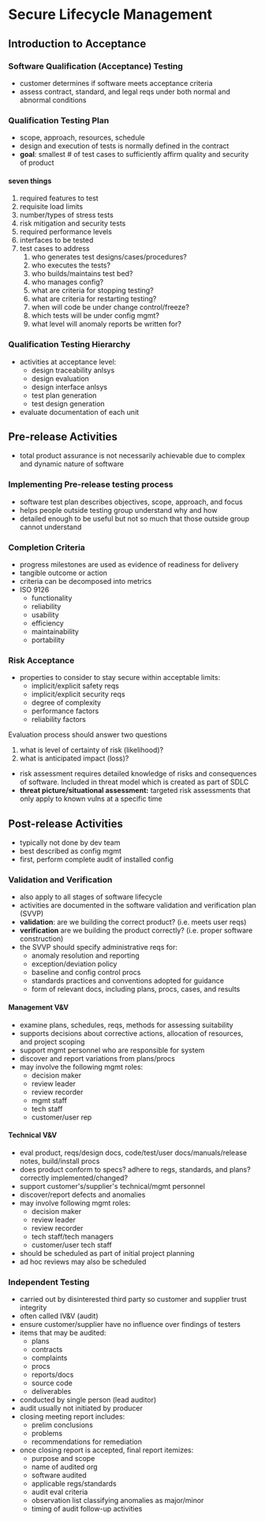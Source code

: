 # Secure Lifecycle Management

## Introduction to Acceptance

### Software Qualification (Acceptance) Testing

- customer determines if software meets acceptance criteria
- assess contract, standard, and legal reqs under both normal and abnormal conditions

### Qualification Testing Plan

- scope, approach, resources, schedule
- design and execution of tests is normally defined in the contract
- **goal**: smallest # of test cases to sufficiently affirm quality and security of product

#### seven things

1. required features to test
2. requisite load limits
3. number/types of stress tests
4. risk mitigation and security tests
5. required performance levels
6. interfaces to be tested
7. test cases to address
   1. who generates test designs/cases/procedures?
   2. who executes the tests?
   3. who builds/maintains test bed?
   4. who manages config?
   5. what are criteria for stopping testing?
   6. what are criteria for restarting testing?
   7. when will code be under change control/freeze?
   8. which tests will be under config mgmt?
   9. what level will anomaly reports be written for?

### Qualification Testing Hierarchy

- activities at acceptance level:
  - design traceability anlsys
  - design evaluation
  - design interface anlsys
  - test plan generation
  - test design generation
- evaluate documentation of each unit

## Pre-release Activities

- total product assurance is not necessarily achievable due to complex and dynamic nature of software

### Implementing Pre-release testing process

- software test plan describes objectives, scope, approach, and focus
- helps people outside testing group understand why and how
- detailed enough to be useful but not so much that those outside group cannot understand

### Completion Criteria

- progress milestones are used as evidence of readiness for delivery
- tangible outcome or action
- criteria can be decomposed into metrics
- ISO 9126
  - functionality
  - reliability
  - usability
  - efficiency
  - maintainability
  - portability

### Risk Acceptance

- properties to consider to stay secure within acceptable limits:
  - implicit/explicit safety reqs
  - implicit/explicit security reqs
  - degree of complexity
  - performance factors
  - reliability factors

Evaluation process should answer two questions

1. what is level of certainty of risk (likelihood)?
2. what is anticipated impact (loss)?

- risk assessment requires detailed knowledge of risks and consequences of software. Included in threat model which is created as part of SDLC
- **threat picture/situational assessment:** targeted risk assessments that only apply to known vulns at a specific time

## Post-release Activities

- typically not done by dev team
- best described as config mgmt
- first, perform complete audit of installed config

### Validation and Verification

- also apply to all stages of software lifecycle
- activities are documented in the software validation and verification plan (SVVP)
- **validation**: are we building the correct product? (i.e. meets user reqs)
- **verification** are we building the product correctly? (i.e. proper software construction)
- the SVVP should specify administrative reqs for:
  - anomaly resolution and reporting
  - exception/deviation policy
  - baseline and config control procs
  - standards practices and conventions adopted for guidance
  - form of relevant docs, including plans, procs, cases, and results

#### Management V&V

- examine plans, schedules, reqs, methods for assessing suitability
- supports decisions about corrective actions, allocation of resources, and project scoping
- support mgmt personnel who are responsible for system
- discover and report variations from plans/procs
- may involve the following mgmt roles:
  - decision maker
  - review leader
  - review recorder
  - mgmt staff
  - tech staff
  - customer/user rep

#### Technical V&V

- eval product, reqs/design docs, code/test/user docs/manuals/release notes, build/install procs
- does product conform to specs? adhere to regs, standards, and plans? correctly implemented/changed?
- support customer's/supplier's technical/mgmt personnel
- discover/report defects and anomalies
- may involve following mgmt roles:
  - decision maker
  - review leader
  - review recorder
  - tech staff/tech managers
  - customer/user tech staff
- should be scheduled as part of initial project planning
- ad hoc reviews may also be scheduled

### Independent Testing

- carried out by disinterested third party so customer and supplier trust integrity
- often called IV&V (audit)
- ensure customer/supplier have no influence over findings of testers
- items that may be audited:
  - plans
  - contracts
  - complaints
  - procs
  - reports/docs
  - source code
  - deliverables
- conducted by single person (lead auditor)
- audit usually not initiated by producer
- closing meeting report includes:
  - prelim conclusions
  - problems
  - recommendations for remediation
- once closing report is accepted, final report itemizes:
  - purpose and scope
  - name of audited org
  - software audited
  - applicable regs/standards
  - audit eval criteria
  - observation list classifying anomalies as major/minor
  - timing of audit follow-up activities
